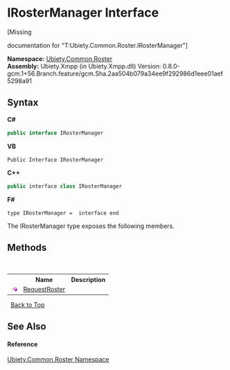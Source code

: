 # IRosterManager Interface
 

\[Missing <summary> documentation for "T:Ubiety.Common.Roster.IRosterManager"\]

**Namespace:**&nbsp;<a href="4a433377-5767-faf9-7a43-7714d3633ea5">Ubiety.Common.Roster</a><br />**Assembly:**&nbsp;Ubiety.Xmpp (in Ubiety.Xmpp.dll) Version: 0.8.0-gcm.1+56.Branch.feature/gcm.Sha.2aa504b079a34ee9f292986d1eee01aef5298a91

## Syntax

**C#**<br />
``` C#
public interface IRosterManager
```

**VB**<br />
``` VB
Public Interface IRosterManager
```

**C++**<br />
``` C++
public interface class IRosterManager
```

**F#**<br />
``` F#
type IRosterManager =  interface end
```

The IRosterManager type exposes the following members.


## Methods
&nbsp;<table><tr><th></th><th>Name</th><th>Description</th></tr><tr><td>![Public method](media/pubmethod.gif "Public method")</td><td><a href="72f137e2-c5bd-e221-a899-1ca1a7fb8aff">RequestRoster</a></td><td /></tr></table>&nbsp;
<a href="#irostermanager-interface">Back to Top</a>

## See Also


#### Reference
<a href="4a433377-5767-faf9-7a43-7714d3633ea5">Ubiety.Common.Roster Namespace</a><br />